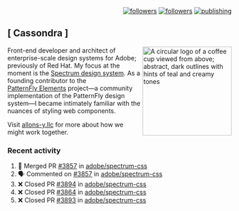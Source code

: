 <p align="right"><a rel="me" href="https://front-end.social/@castastrophe">
    <img alt="followers" title="Follow me on Mastodon" src="https://img.shields.io/mastodon/follow/109297102751309835?domain=https%3A%2F%2Ffront-end.social&label=Follow&logo=mastodon&logoColor=white&style=for-the-badge&labelColor=008080&color=006969"/></a>
  <a href="https://codepen.io/castastrophe/">
    <img alt="followers" title="Follow me on CodePen" src="https://img.shields.io/badge/23-1?color=640464&labelColor=7c007c&style=for-the-badge&logo=codepen&label=Follow"/></a>
<a href="https://castastrophe.medium.com/">
    <img alt="publishing" title="View articles on Medium" src="https://img.shields.io/badge/107-1?color=666&labelColor=444&label=subscribe&logo=medium&logoColor=white&style=for-the-badge"/></a>
</p>

## [&nbsp;Cassondra&nbsp;]

<img align="right" src="https://github-production-user-asset-6210df.s3.amazonaws.com/1840295/253016758-ba468774-1cd3-42c2-8f43-947b5eeb5edf.png" height="200" alt="A circular logo of a coffee cup viewed from above; abstract, dark outlines with hints of teal and creamy tones">

Front-end developer and architect of enterprise-scale design systems for Adobe; previously of Red Hat. My focus at the moment is the [Spectrum design system](https://github.com/adobe/spectrum-css). As a founding contributor to the [PatternFly&nbsp;Elements](https://github.com/patternfly/patternfly-elements) project&mdash;a community implementation of the PatternFly design system&mdash;I became intimately familiar with the nuances of styling web components.

Visit [allons-y.llc](http://allons-y.llc/) for more about how we might work together.

### Recent activity

<!--START_SECTION:activity-->
1. 🎉 Merged PR [#3857](https://github.com/adobe/spectrum-css/pull/3857) in [adobe/spectrum-css](https://github.com/adobe/spectrum-css)
2. 🗣 Commented on [#3857](https://github.com/adobe/spectrum-css/pull/3857#issuecomment-2932181880) in [adobe/spectrum-css](https://github.com/adobe/spectrum-css)
3. ❌ Closed PR [#3894](https://github.com/adobe/spectrum-css/pull/3894) in [adobe/spectrum-css](https://github.com/adobe/spectrum-css)
4. ❌ Closed PR [#3864](https://github.com/adobe/spectrum-css/pull/3864) in [adobe/spectrum-css](https://github.com/adobe/spectrum-css)
5. ❌ Closed PR [#3893](https://github.com/adobe/spectrum-css/pull/3893) in [adobe/spectrum-css](https://github.com/adobe/spectrum-css)
<!--END_SECTION:activity-->
